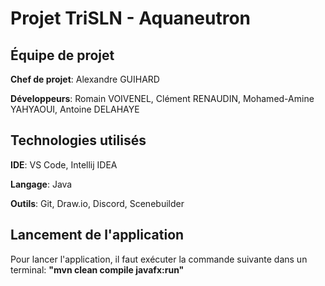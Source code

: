 # Projet TriSLN - Aquaneutron

## Équipe de projet
**Chef de projet**: Alexandre GUIHARD

**Développeurs**: Romain VOIVENEL, Clément RENAUDIN, Mohamed-Amine YAHYAOUI, Antoine DELAHAYE

## Technologies utilisés
**IDE**: VS Code, Intellij IDEA

**Langage**: Java

**Outils**: Git, Draw.io, Discord, Scenebuilder

## Lancement de l'application
Pour lancer l'application, il faut exécuter la commande suivante dans un terminal: **"mvn clean compile javafx:run"**
